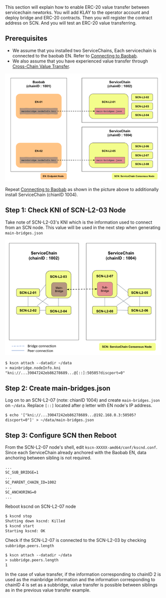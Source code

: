 This section will explain how to enable ERC-20 value transfer between servicechain newtorks.
You will add KLAY to the operator account and deploy bridge and ERC-20 contracts. 
Then you will register the contract address on SCN. And you will test an ERC-20 value transferring.


## Prerequisites <a id="prerequisites"></a>
- We assume that you installed two ServiceChains, Each servicechain is connected to the baobab EN. Refer to [Connecting to Baobab](en-scn-connection.md).
- We also assume that you have experienced value transfer through [Cross-Chain Value Transfer](value-transfer.md). 


![](../images/sc-vt-between-sibling-arch.png)


Repeat [Connecting to Baobab](en-scn-connection.md) as shown in the picture above to additionally install ServiceChain (chianID 1004).


## Step 1: Check KNI of SCN-L2-03 Node <a id="step-1-check-kni-of-scn-node"></a>
Take note of SCN-L2-03's KNI which is the information used to connect from an SCN node. This value will be used in the next step when generating `main-bridges.json`

![](../images/sc-vt-between-sibling-bridge.png)

```
$ kscn attach --datadir ~/data
> mainbridge.nodeInfo.kni
"kni://...39047242eb86278689...@[::]:50505?discport=0"
```

## Step 2: Create main-bridges.json <a id="step-2-create-main-bridges-json"></a>
Log on to an SCN-L2-07 (note: chianID 1004) and create `main-bridges.json` on `~/data`. Replace `[::]` located after `@` letter with EN node's IP address.
```
$ echo '["kni://...39047242eb86278689...@192.168.0.3:50505?discport=0"]' > ~/data/main-bridges.json
```

## Step 3: Configure SCN then Reboot <a id="step-3-configure-scn-then-reboot"></a>
From the SCN-L2-07 node's shell, edit `kscn-XXXXX-amd64/conf/kscnd.conf`. Since each ServiceChain already anchored with the Baobab EN, data anchoring between sibling is not required.

```
...
SC_SUB_BRIDGE=1
...
SC_PARENT_CHAIN_ID=1002
...
SC_ANCHORING=0
...
```

Reboot kscnd on SCN-L2-07 node
```
$ kscnd stop
Shutting down kscnd: Killed
$ kscnd start
Starting kscnd: OK
```

Check if the SCN-L2-07 is connected to the SCN-L2-03 by checking `subbridge.peers.length`
```
$ kscn attach --datadir ~/data
> subbridge.peers.length
1
```

In the case of value transfer, if the information corresponding to chainID 2 is used as the mainbridge information and the information corresponding to chainID 4 is set as a subbridge, value transfer is possible between siblings as in the previous value transfer example.
